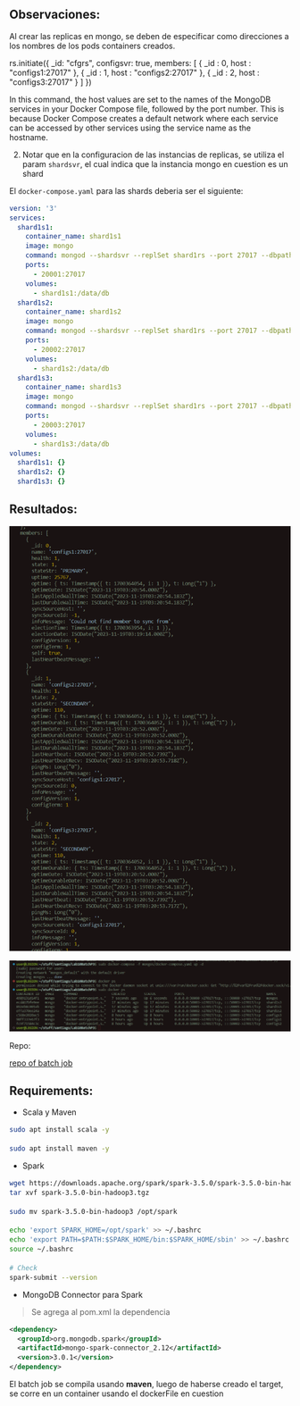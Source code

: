 

##  Observaciones:

Al crear las replicas en mongo, se deben  de especificar como direcciones a los nombres de los pods containers creados. 

rs.initiate({
  _id: "cfgrs",
  configsvr: true,
  members: [
    { _id : 0, host : "configs1:27017" },
    { _id : 1, host : "configs2:27017" },
    { _id : 2, host : "configs3:27017" }
  ]
})

In this command, the host values are set to the names of the MongoDB services in your Docker Compose file, followed by the port number. This is because Docker Compose creates a default network where each service can be accessed by other services using the service name as the hostname.

2. Notar que en la configuracion de las instancias de replicas, se utiliza el param `shardsvr`, el cual indica que la instancia mongo en cuestion es un shard


El `docker-compose.yaml` para las shards deberia ser el siguiente:

```yaml
version: '3'
services:
  shard1s1:
    container_name: shard1s1
    image: mongo
    command: mongod --shardsvr --replSet shard1rs --port 27017 --dbpath /data/db
    ports:
      - 20001:27017
    volumes:
      - shard1s1:/data/db
  shard1s2:
    container_name: shard1s2
    image: mongo
    command: mongod --shardsvr --replSet shard1rs --port 27017 --dbpath /data/db
    ports:
      - 20002:27017
    volumes:
      - shard1s2:/data/db
  shard1s3:
    container_name: shard1s3
    image: mongo
    command: mongod --shardsvr --replSet shard1rs --port 27017 --dbpath /data/db
    ports:
      - 20003:27017
    volumes:
      - shard1s3:/data/db
volumes:
  shard1s1: {}
  shard1s2: {}
  shard1s3: {}
```

## Resultados:

![rs.status() output](image.png)

![(final) docker-ps output](image-1.png)

Repo:

[repo of batch job](https:github.com/loaspra/lab-sw2-sharding)


## Requirements:

- Scala y Maven

```bash
sudo apt install scala -y

sudo apt install maven -y
```

- Spark

```bash 
wget https://downloads.apache.org/spark/spark-3.5.0/spark-3.5.0-bin-hadoop3.tgz
tar xvf spark-3.5.0-bin-hadoop3.tgz

sudo mv spark-3.5.0-bin-hadoop3 /opt/spark

echo 'export SPARK_HOME=/opt/spark' >> ~/.bashrc
echo 'export PATH=$PATH:$SPARK_HOME/bin:$SPARK_HOME/sbin' >> ~/.bashrc
source ~/.bashrc

# Check
spark-submit --version
```

- MongoDB Connector para Spark

> Se agrega al pom.xml la dependencia

```xml
<dependency>
  <groupId>org.mongodb.spark</groupId>
  <artifactId>mongo-spark-connector_2.12</artifactId>
  <version>3.0.1</version>
</dependency>
```

El batch job se compila usando **maven**, luego de haberse creado el target, se corre en un container usando el dockerFile en cuestion